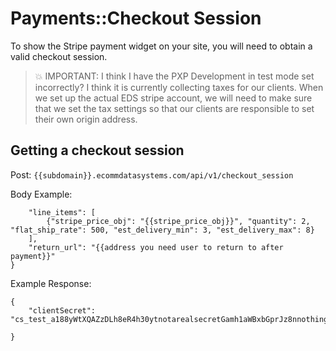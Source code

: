 # Payments::Checkout Session

To show the Stripe payment widget on your site, you will need to obtain a valid checkout session.

> :boom: IMPORTANT: I think I have the PXP Development in test mode set incorrectly? I think it is currently collecting taxes for our clients. When we set up the actual EDS stripe account, we will need to make sure that we set the tax settings so that our clients are responsible to set their own origin address.

## Getting a checkout session

Post: ```{{subdomain}}.ecommdatasystems.com/api/v1/checkout_session```

Body Example: 
```{
    "line_items": [
        {"stripe_price_obj": "{{stripe_price_obj}}", "quantity": 2, "flat_ship_rate": 500, "est_delivery_min": 3, "est_delivery_max": 8}
    ],
    "return_url": "{{address you need user to return to after payment}}"
}
```


Example Response:
```
{
    "clientSecret": "cs_test_a188yWtXQAZzDLh8eR4h30ytnotarealsecretGamh1aWBxbGprJz8nnothingtoseehereY2NjYyd4JSUl"

}
```
